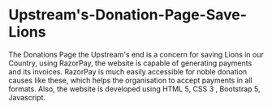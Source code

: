 # Upstream's-Donation-Page-Save-Lions

The Donations Page the Upstream's end is a concern for saving Lions in our Country, using RazorPay, the website is capable of generating payments and its invoices. RazorPay is much easily accessible for noble donation causes like these, which helps the organisation to accept payments in all formats. Also, the website is developed using HTML 5, CSS 3 , Bootstrap 5, Javascript.
